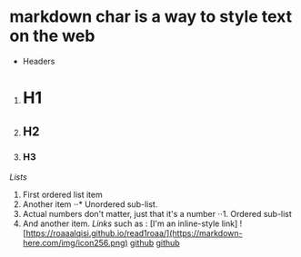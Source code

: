 
# markdown char is a way to style text on the web
- Headers
1. # H1
2. ## H2
3. ### H3
*Lists*
1. First ordered list item
2. Another item
⋅⋅* Unordered sub-list. 
1. Actual numbers don't matter, just that it's a number
⋅⋅1. Ordered sub-list
4. And another item.
*Links*
 such as : [I'm an inline-style link]
![https://roaaalqisi.github.io/read1roaa/](https://markdown-here.com/img/icon256.png)
[github](https://github.com/)
[github]()
